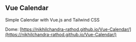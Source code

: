 ## Vue Calendar

Simple Calendar with Vue.js and Tailwind CSS

Dome: [https://nikhilchandra-rathod.github.io/Vue-Calendar/](https://nikhilchandra-rathod.github.io/Vue-Calendar/)